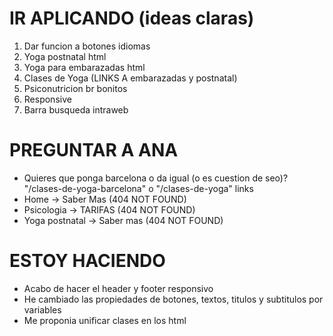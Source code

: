 # IR APLICANDO (ideas claras)

1. Dar funcion a botones idiomas
2. Yoga postnatal html
3. Yoga para embarazadas html
4. Clases de Yoga (LINKS A embarazadas y postnatal)
5. Psiconutricion br bonitos
6. Responsive
7. Barra busqueda intraweb



# PREGUNTAR A ANA
- Quieres que ponga barcelona o da igual (o es cuestion de seo)? "/clases-de-yoga-barcelona" o "/clases-de-yoga" links
- Home -> Saber Mas (404 NOT FOUND)
- Psicologia -> TARIFAS (404 NOT FOUND)
- Yoga postnatal -> Saber mas (404 NOT FOUND)

# ESTOY HACIENDO
- Acabo de hacer el header y footer responsivo
- He cambiado las propiedades de botones, textos, titulos y subtitulos por variables
- Me proponia unificar clases en los html
